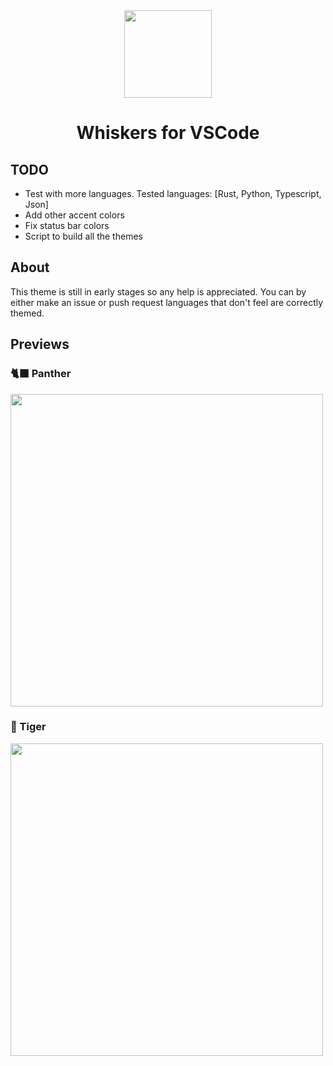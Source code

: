 <div align="center">

<img src="images/logo.webp" width="140">

# Whiskers for VSCode
</div>


## TODO
- Test with more languages. Tested languages: [Rust, Python, Typescript, Json]
- Add other accent colors
- Fix status bar colors
- Script to build all the themes

## About
This theme is still in early stages so any help is appreciated. You can by either make an issue or push request languages that don't feel are correctly themed.  

## Previews
### 🐈‍⬛ Panther
<img src="images/panther-preview.webp" width="500">

### 🐅 Tiger
<img src="images/tiger-preview.webp" width="500">

